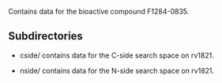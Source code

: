 Contains data for the bioactive compound F1284-0835.

## Subdirectories

- cside/ contains data for the C-side search space on rv1821.

- nside/ contains data for the N-side search space on rv1821.


